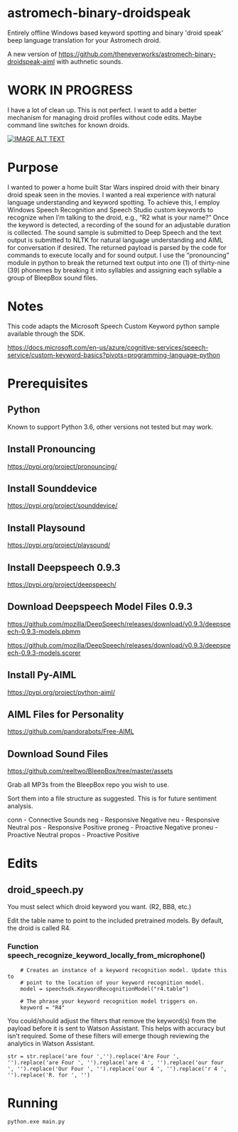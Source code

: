 # astromech-binary-droidspeak
Entirely offline Windows based keyword spotting and binary 'droid speak' beep language translation for your Astromech droid.

A new version of https://github.com/theneverworks/astromech-binary-droidspeak-aiml with authnetic sounds.

# WORK IN PROGRESS
I have a lot of clean up. This is not perfect. I want to add a better mechanism for managing droid profiles without code edits. Maybe command line switches for known droids.

[![IMAGE ALT TEXT](http://img.youtube.com/vi/3LUnMmUf-UM/0.jpg)](http://www.youtube.com/watch?v=3LUnMmUf-UM "R4 Droid Speak Speech Recognition Demo 4")

# Purpose
I wanted to power a home built Star Wars inspired droid with their binary droid speak seen in the movies. I wanted a real experience with natural language understanding and keyword spotting. To achieve this, I employ Windows Speech Recognition and Speech Studio custom keywords to recognize when I’m talking to the droid, e.g., “R2 what is your name?” Once the keyword is detected, a recording of the sound for an adjustable duration is collected. The sound sample is submitted to Deep Speech and the text output is submitted to NLTK for natural language understanding and AIML for conversation if desired. The returned payload is parsed by the code for commands to execute locally and for sound output. I use the “pronouncing” module in python to break the returned text output into one (1) of thirty-nine (39) phonemes by breaking it into syllables and assigning each syllable a group of BleepBox sound files.

# Notes
This code adapts the Microsoft Speech Custom Keyword python sample available through the SDK.

https://docs.microsoft.com/en-us/azure/cognitive-services/speech-service/custom-keyword-basics?pivots=programming-language-python

# Prerequisites

## Python
Known to support Python 3.6, other versions not tested but may work.

## Install Pronouncing
https://pypi.org/project/pronouncing/

## Install Sounddevice
https://pypi.org/project/sounddevice/

## Install Playsound
https://pypi.org/project/playsound/

## Install Deepspeech 0.9.3
https://pypi.org/project/deepspeech/

## Download Deepspeech Model Files 0.9.3
https://github.com/mozilla/DeepSpeech/releases/download/v0.9.3/deepspeech-0.9.3-models.pbmm

https://github.com/mozilla/DeepSpeech/releases/download/v0.9.3/deepspeech-0.9.3-models.scorer

## Install Py-AIML
https://pypi.org/project/python-aiml/

## AIML Files for Personality
https://github.com/pandorabots/Free-AIML

## Download Sound Files
https://github.com/reeltwo/BleepBox/tree/master/assets

Grab all MP3s from the BleepBox repo you wish to use.

Sort them into a file structure as suggested. This is for future sentiment analysis.

conn - Connective Sounds
neg - Responsive Negative
neu - Responsive Neutral
pos - Responsive Positive
proneg - Proactive Negative
proneu - Proactive Neutral
propos - Proactive Positive

# Edits
## droid_speech.py

You must select which droid keyword you want. (R2, BB8, etc.)

Edit the table name to point to the included pretrained models. By default, the droid is called R4.

### Function speech_recognize_keyword_locally_from_microphone()

```
    # Creates an instance of a keyword recognition model. Update this to
    # point to the location of your keyword recognition model.
    model = speechsdk.KeywordRecognitionModel("r4.table")

    # The phrase your keyword recognition model triggers on.
    keyword = "R4"
 ```
 
You could/should adjust the filters that remove the keyword(s) from the payload before it is sent to Watson Assistant. This helps with accuracy but isn’t required. Some of these filters will emerge though reviewing the analytics in Watson Assistant.

```
str = str.replace('are four ','').replace('Are Four ', '').replace('are Four ', '').replace('are 4 ', '').replace('our four ', '').replace('Our Four ', '').replace('our 4 ', '').replace('r 4 ', '').replace('R. for ', '')
```

# Running
`python.exe main.py`

